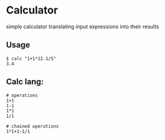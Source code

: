 # Calculator

simple calculator translating input expressions into their results

## Usage

```
$ calc "1+1*12.1/5"
3.4
```

## Calc lang:

```calc
# operations
1+1
1-1
1*1
1/1

# chained operations
1*1+1-1/1
```

